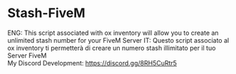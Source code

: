 # Stash-FiveM
ENG: This script associated with ox inventory will allow you to create an unlimited stash number for your FiveM Server 
 IT: Questo script associato al ox inventory ti permetterà di creare un numero stash illimitato per il tuo Server FiveM  
My Discord Development: https://discord.gg/8RH5CuRtr5
